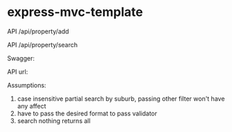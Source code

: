 # express-mvc-template

API /api/property/add

API /api/property/search

Swagger: 

API url:

Assumptions: 
1. case insensitive partial search by suburb, passing other filter won't have any affect
2. have to pass the desired format to pass validator
3. search nothing returns all